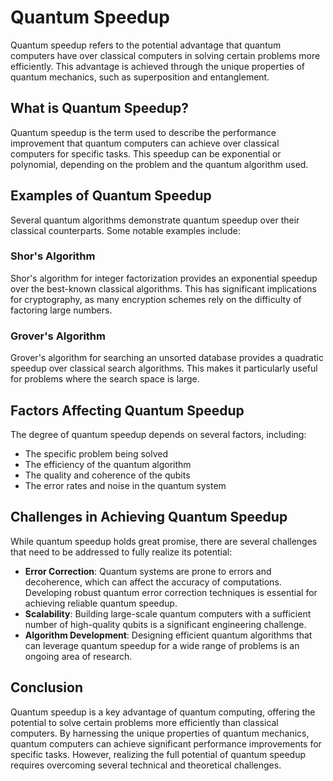 # Quantum Speedup

Quantum speedup refers to the potential advantage that quantum computers have over classical computers in solving certain problems more efficiently. This advantage is achieved through the unique properties of quantum mechanics, such as superposition and entanglement.

## What is Quantum Speedup?

Quantum speedup is the term used to describe the performance improvement that quantum computers can achieve over classical computers for specific tasks. This speedup can be exponential or polynomial, depending on the problem and the quantum algorithm used.

## Examples of Quantum Speedup

Several quantum algorithms demonstrate quantum speedup over their classical counterparts. Some notable examples include:

### Shor's Algorithm

Shor's algorithm for integer factorization provides an exponential speedup over the best-known classical algorithms. This has significant implications for cryptography, as many encryption schemes rely on the difficulty of factoring large numbers.

### Grover's Algorithm

Grover's algorithm for searching an unsorted database provides a quadratic speedup over classical search algorithms. This makes it particularly useful for problems where the search space is large.

## Factors Affecting Quantum Speedup

The degree of quantum speedup depends on several factors, including:

- The specific problem being solved
- The efficiency of the quantum algorithm
- The quality and coherence of the qubits
- The error rates and noise in the quantum system

## Challenges in Achieving Quantum Speedup

While quantum speedup holds great promise, there are several challenges that need to be addressed to fully realize its potential:

- **Error Correction**: Quantum systems are prone to errors and decoherence, which can affect the accuracy of computations. Developing robust quantum error correction techniques is essential for achieving reliable quantum speedup.
- **Scalability**: Building large-scale quantum computers with a sufficient number of high-quality qubits is a significant engineering challenge.
- **Algorithm Development**: Designing efficient quantum algorithms that can leverage quantum speedup for a wide range of problems is an ongoing area of research.

## Conclusion

Quantum speedup is a key advantage of quantum computing, offering the potential to solve certain problems more efficiently than classical computers. By harnessing the unique properties of quantum mechanics, quantum computers can achieve significant performance improvements for specific tasks. However, realizing the full potential of quantum speedup requires overcoming several technical and theoretical challenges.
